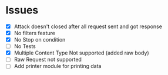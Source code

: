 # Issues

- [x] Attack doesn't closed after all request sent and got response
- [x] No filters feature
- [x] No Stop on condition
- [ ] No Tests
- [x] Multiple Content Type Not supported (added raw body)
- [ ] Raw Request not supported
- [ ] Add printer module for printing data